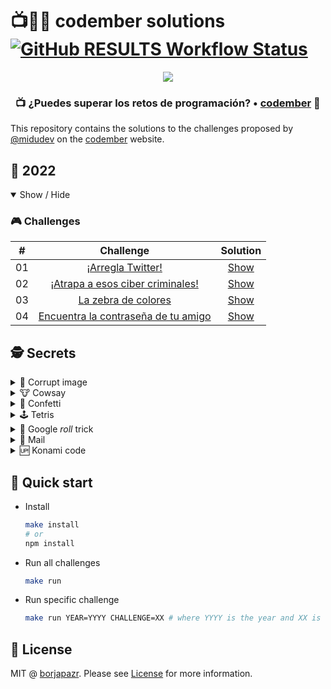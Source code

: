 # 📺👨‍💻 codember solutions [![GitHub RESULTS Workflow Status](https://img.shields.io/github/actions/workflow/status/borjapazr/codember-solutions/results.yml?branch=main&style=flat-square&logo=github&label=RESULTS)](https://github.com/borjapazr/codember-solutions/actions)

<p align="center"> 
  <img src=https://i.imgur.com/B1BCk5p.png/>
</p>

<h3 align="center">📺 ¿Puedes superar los retos de programación? • <a href="https://codember.dev">codember</a> 🚀</h3>

This repository contains the solutions to the challenges proposed by [@midudev](https://midu.dev/) on the [codember](https://codember.dev/) website.

## 🤖 2022

<details open>

<summary>Show / Hide</summary>

### 🎮️ Challenges

|  #  |                        Challenge                         |               Solution                |
| :-: | :------------------------------------------------------: | :-----------------------------------: |
| 01  |          [¡Arregla Twitter!](2022/challenge-01)          | [Show](2022/challenge-01/solution.js) |
| 02  |  [¡Atrapa a esos ciber criminales!](2022/challenge-02)   | [Show](2022/challenge-02/solution.js) |
| 03  |         [La zebra de colores](2022/challenge-03)         | [Show](2022/challenge-03/solution.js) |
| 04  | [Encuentra la contraseña de tu amigo](2022/challenge-04) | [Show](2022/challenge-04/solution.js) |

</details>

## 🕵️ Secrets

<details>

  <summary>🌅 Corrupt image</summary>

```bash
$ say elonmusk
```

</details>

<details>

  <summary>🐮 Cowsay</summary>

```bash
$ ping midu.dev
```

</details>

<details>

  <summary>🎉 Confetti</summary>

```bash
$ confetti
```

</details>

<details>

  <summary>🕹️ Tetris</summary>

```bash
$ play tetris
```

</details>

<details>

  <summary>🎲 Google <i>roll</i> trick</summary>

```bash
$ do a barrel roll
```

</details>

<details>

  <summary>📧 Mail</summary>

```bash
$ submit t8vjh832948fcnal
```

</details>

<details>

  <summary>🆙 Konami code</summary>

```bash
Press up, up, down, down, left, right, left, right, B, A
```

</details>

## 🚀 Quick start

- Install

  ```bash
  make install
  # or
  npm install
  ```

- Run all challenges

  ```bash
  make run
  ```

- Run specific challenge

  ```bash
  make run YEAR=YYYY CHALLENGE=XX # where YYYY is the year and XX is the challenge number
  ```

## 🚩 License

MIT @ [borjapazr](https://me.marsmachine.space). Please see [License](LICENSE) for more information.
